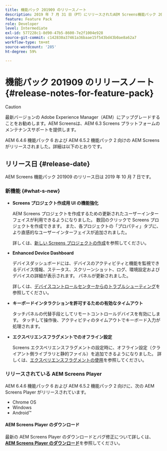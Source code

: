 ```yaml
---
title: 機能パック 201909 のリリースノート
description: 2019 年 7 月 31 日（PT）にリリースされたAEM Screens機能パック 201909 のリリースノート。
feature: Feature Pack
role: Developer
level: Intermediate
exl-id: 577228c1-8d90-47b5-8600-7e2f1004e928
source-git-commit: c142830a37461a36baae15f543bd43b0ae8a62a7
workflow-type: tm+mt
source-wordcount: '285'
ht-degree: 59%

---
```


# 機能パック 201909 のリリースノート{#release-notes-for-feature-pack}

>[!CAUTION]
>
>最新バージョンの Adobe Experience Manager（AEM）にアップグレードすることをお勧めします。AEM Screensは、AEM 6.3 Screens プラットフォームのメンテナンスサポートを提供します。

AEM 6.4.6 機能パック 6 および AEM 6.5.2 機能パック 2 向けの AEM Screens がリリースされました。詳細は以下のとおりです。

## リリース日 {#release-date}

AEM Screens 機能パック 201909 のリリース日は 2019 年 10 月 7 日です。

### 新機能 {#what-s-new}

* **Screens プロジェクト作成用 UI の機能強化**

  AEM Screens プロジェクトを作成するための更新されたユーザーインターフェイスが利用できるようになりました。 数回のクリックで Screens プロジェクトを作成できます。 また、各プロジェクトの「プロパティ」タブに、より直感的なユーザーインターフェイスが追加されました。

  詳しくは、[新しい Screens プロジェクトの作成](creating-a-screens-project.md)を参照してください。

* **Enhanced Device Dashboard**

  デバイスダッシュボードには、デバイスのアクティビティと機能を監視できるデバイス情報、ステータス、スクリーンショット、ログ、環境設定およびデバイスの詳細が表示されます。 パネルが更新されました。

  詳しくは、[デバイスコントロールセンターからのトラブルシューティング](monitoring-screens.md)を参照してください。

* **キーボードインタラクションを許可するための有効なタイムアウト**

  タッチパネルの代替手段としてリモートコントロールデバイスを有効にします。 タッチして操作後、アクティビティのタイムアウトでキーボード入力が処理されます。

* **エクスペリエンスフラグメントでのオフライン設定**

  Screens エクスペリエンスフラグメントの設定時に、オフライン設定（クライアント側ライブラリと静的ファイル）を追加できるようになりました。
詳しくは、[エクスペリエンスフラグメントの使用](experience-fragments-in-screens.md)を参照してください。

### リリースされている AEM Screens Player

AEM 6.4.6 機能パック 6 および AEM 6.5.2 機能パック 2 向けに、次の AEM Screens Player がリリースされています。

* Chrome OS
* Windows
* Android™

#### AEM Screens Player のダウンロード 

最新の AEM Screens Player のダウンロードとバグ修正について詳しくは、[**AEM Screens Player のダウンロード**](https://download.macromedia.com/screens/)を参照してください。
